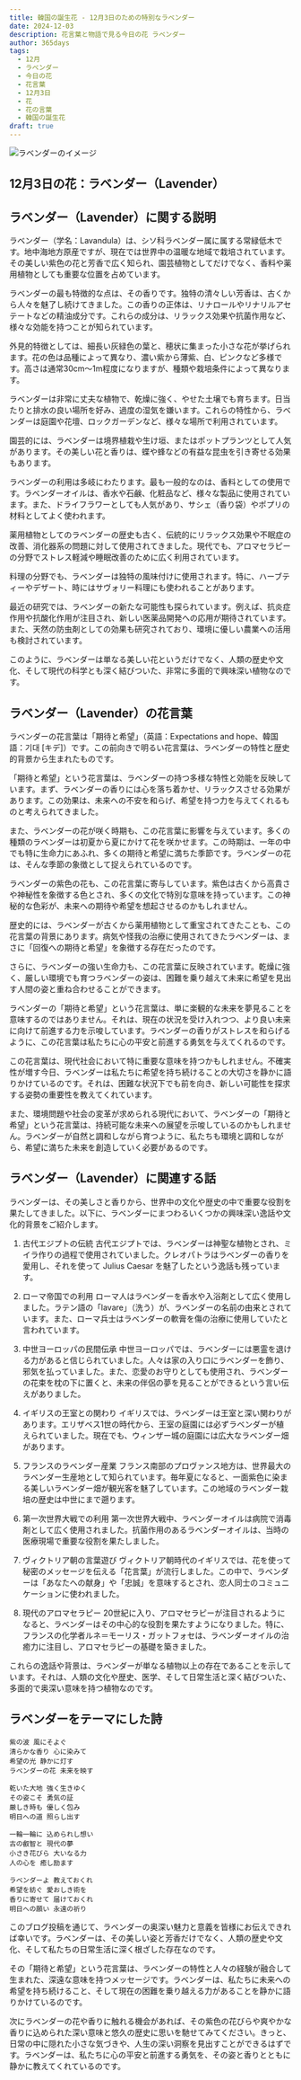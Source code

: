 ```yaml
---
title: 韓国の誕生花 - 12月3日のための特別なラベンダー
date: 2024-12-03
description: 花言葉と物語で見る今日の花 ラベンダー
author: 365days
tags:
  - 12月
  - ラベンダー
  - 今日の花
  - 花言葉
  - 12月3日
  - 花
  - 花の言葉
  - 韓国の誕生花
draft: true
---
```


![ラベンダーのイメージ](#center)


## 12月3日の花：ラベンダー（Lavender）

## ラベンダー（Lavender）に関する説明

ラベンダー（学名：Lavandula）は、シソ科ラベンダー属に属する常緑低木です。地中海地方原産ですが、現在では世界中の温暖な地域で栽培されています。その美しい紫色の花と芳香で広く知られ、園芸植物としてだけでなく、香料や薬用植物としても重要な位置を占めています。

ラベンダーの最も特徴的な点は、その香りです。独特の清々しい芳香は、古くから人々を魅了し続けてきました。この香りの正体は、リナロールやリナリルアセテートなどの精油成分です。これらの成分は、リラックス効果や抗菌作用など、様々な効能を持つことが知られています。

外見的特徴としては、細長い灰緑色の葉と、穂状に集まった小さな花が挙げられます。花の色は品種によって異なり、濃い紫から薄紫、白、ピンクなど多様です。高さは通常30cm〜1m程度になりますが、種類や栽培条件によって異なります。

ラベンダーは非常に丈夫な植物で、乾燥に強く、やせた土壌でも育ちます。日当たりと排水の良い場所を好み、過度の湿気を嫌います。これらの特性から、ラベンダーは庭園や花壇、ロックガーデンなど、様々な場所で利用されています。

園芸的には、ラベンダーは境界植栽や生け垣、またはポットプランツとして人気があります。その美しい花と香りは、蝶や蜂などの有益な昆虫を引き寄せる効果もあります。

ラベンダーの利用は多岐にわたります。最も一般的なのは、香料としての使用です。ラベンダーオイルは、香水や石鹸、化粧品など、様々な製品に使用されています。また、ドライフラワーとしても人気があり、サシェ（香り袋）やポプリの材料としてよく使われます。

薬用植物としてのラベンダーの歴史も古く、伝統的にリラックス効果や不眠症の改善、消化器系の問題に対して使用されてきました。現代でも、アロマセラピーの分野でストレス軽減や睡眠改善のために広く利用されています。

料理の分野でも、ラベンダーは独特の風味付けに使用されます。特に、ハーブティーやデザート、時にはサヴォリー料理にも使われることがあります。

最近の研究では、ラベンダーの新たな可能性も探られています。例えば、抗炎症作用や抗酸化作用が注目され、新しい医薬品開発への応用が期待されています。また、天然の防虫剤としての効果も研究されており、環境に優しい農業への活用も検討されています。

このように、ラベンダーは単なる美しい花というだけでなく、人類の歴史や文化、そして現代の科学とも深く結びついた、非常に多面的で興味深い植物なのです。

## ラベンダー（Lavender）の花言葉

ラベンダーの花言葉は「期待と希望」（英語：Expectations and hope、韓国語：기대 [キデ]）です。この前向きで明るい花言葉は、ラベンダーの特性と歴史的背景から生まれたものです。

「期待と希望」という花言葉は、ラベンダーの持つ多様な特性と効能を反映しています。まず、ラベンダーの香りには心を落ち着かせ、リラックスさせる効果があります。この効果は、未来への不安を和らげ、希望を持つ力を与えてくれるものと考えられてきました。

また、ラベンダーの花が咲く時期も、この花言葉に影響を与えています。多くの種類のラベンダーは初夏から夏にかけて花を咲かせます。この時期は、一年の中でも特に生命力にあふれ、多くの期待と希望に満ちた季節です。ラベンダーの花は、そんな季節の象徴として捉えられているのです。

ラベンダーの紫色の花も、この花言葉に寄与しています。紫色は古くから高貴さや神秘性を象徴する色とされ、多くの文化で特別な意味を持っています。この神秘的な色彩が、未来への期待や希望を想起させるのかもしれません。

歴史的には、ラベンダーが古くから薬用植物として重宝されてきたことも、この花言葉の背景にあります。病気や怪我の治療に使用されてきたラベンダーは、まさに「回復への期待と希望」を象徴する存在だったのです。

さらに、ラベンダーの強い生命力も、この花言葉に反映されています。乾燥に強く、厳しい環境でも育つラベンダーの姿は、困難を乗り越えて未来に希望を見出す人間の姿と重ね合わせることができます。

ラベンダーの「期待と希望」という花言葉は、単に楽観的な未来を夢見ることを意味するのではありません。それは、現在の状況を受け入れつつ、より良い未来に向けて前進する力を示唆しています。ラベンダーの香りがストレスを和らげるように、この花言葉は私たちに心の平安と前進する勇気を与えてくれるのです。

この花言葉は、現代社会において特に重要な意味を持つかもしれません。不確実性が増す今日、ラベンダーは私たちに希望を持ち続けることの大切さを静かに語りかけているのです。それは、困難な状況下でも前を向き、新しい可能性を探求する姿勢の重要性を教えてくれています。

また、環境問題や社会の変革が求められる現代において、ラベンダーの「期待と希望」という花言葉は、持続可能な未来への展望を示唆しているのかもしれません。ラベンダーが自然と調和しながら育つように、私たちも環境と調和しながら、希望に満ちた未来を創造していく必要があるのです。

## ラベンダー（Lavender）に関連する話

ラベンダーは、その美しさと香りから、世界中の文化や歴史の中で重要な役割を果たしてきました。以下に、ラベンダーにまつわるいくつかの興味深い逸話や文化的背景をご紹介します。

1. 古代エジプトの伝統
   古代エジプトでは、ラベンダーは神聖な植物とされ、ミイラ作りの過程で使用されていました。クレオパトラはラベンダーの香りを愛用し、それを使って Julius Caesar を魅了したという逸話も残っています。

2. ローマ帝国での利用
   ローマ人はラベンダーを香水や入浴剤として広く使用しました。ラテン語の「lavare」（洗う）が、ラベンダーの名前の由来とされています。また、ローマ兵士はラベンダーの軟膏を傷の治療に使用していたと言われています。

3. 中世ヨーロッパの民間伝承
   中世ヨーロッパでは、ラベンダーには悪霊を退ける力があると信じられていました。人々は家の入り口にラベンダーを飾り、邪気を払っていました。また、恋愛のお守りとしても使用され、ラベンダーの花束を枕の下に置くと、未来の伴侶の夢を見ることができるという言い伝えがありました。

4. イギリスの王室との関わり
   イギリスでは、ラベンダーは王室と深い関わりがあります。エリザベス1世の時代から、王室の庭園には必ずラベンダーが植えられていました。現在でも、ウィンザー城の庭園には広大なラベンダー畑があります。

5. フランスのラベンダー産業
   フランス南部のプロヴァンス地方は、世界最大のラベンダー生産地として知られています。毎年夏になると、一面紫色に染まる美しいラベンダー畑が観光客を魅了しています。この地域のラベンダー栽培の歴史は中世にまで遡ります。

6. 第一次世界大戦での利用
   第一次世界大戦中、ラベンダーオイルは病院で消毒剤として広く使用されました。抗菌作用のあるラベンダーオイルは、当時の医療現場で重要な役割を果たしました。

7. ヴィクトリア朝の言葉遊び
   ヴィクトリア朝時代のイギリスでは、花を使って秘密のメッセージを伝える「花言葉」が流行しました。この中で、ラベンダーは「あなたへの献身」や「忠誠」を意味するとされ、恋人同士のコミュニケーションに使われました。

8. 現代のアロマセラピー
   20世紀に入り、アロマセラピーが注目されるようになると、ラベンダーはその中心的な役割を果たすようになりました。特に、フランスの化学者ルネ＝モーリス・ガットフォセは、ラベンダーオイルの治癒力に注目し、アロマセラピーの基礎を築きました。

これらの逸話や背景は、ラベンダーが単なる植物以上の存在であることを示しています。それは、人類の文化や歴史、医学、そして日常生活と深く結びついた、多面的で奥深い意味を持つ植物なのです。

## ラベンダーをテーマにした詩

    紫の波 風にそよぐ
    清らかな香り 心に染みて
    希望の光 静かに灯す
    ラベンダーの花 未来を映す

    乾いた大地 強く生きゆく
    その姿こそ 勇気の証
    厳しき時も 優しく包み
    明日への道 照らし出す

    一輪一輪に 込められし想い
    古の叡智と 現代の夢
    小さき花びら 大いなる力
    人の心を 癒し励ます

    ラベンダーよ 教えておくれ
    希望を紡ぐ 愛おしき術を
    香りに寄せて 届けておくれ
    明日への願い 永遠の祈り

このブログ投稿を通じて、ラベンダーの奥深い魅力と意義を皆様にお伝えできれば幸いです。ラベンダーは、その美しい姿と芳香だけでなく、人類の歴史や文化、そして私たちの日常生活に深く根ざした存在なのです。

その「期待と希望」という花言葉は、ラベンダーの特性と人々の経験が融合して生まれた、深遠な意味を持つメッセージです。ラベンダーは、私たちに未来への希望を持ち続けること、そして現在の困難を乗り越える力があることを静かに語りかけているのです。

次にラベンダーの花や香りに触れる機会があれば、その紫色の花びらや爽やかな香りに込められた深い意味と悠久の歴史に思いを馳せてみてください。きっと、日常の中に隠れた小さな気づきや、人生の深い洞察を見出すことができるはずです。ラベンダーは、私たちに心の平安と前進する勇気を、その姿と香りとともに静かに教えてくれているのです。
